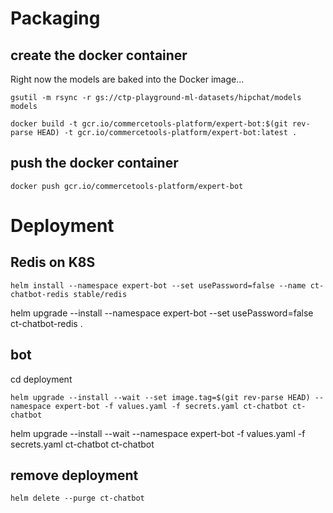 # Packaging

## create the docker container

Right now the models are baked into the Docker image...

```
gsutil -m rsync -r gs://ctp-playground-ml-datasets/hipchat/models models

docker build -t gcr.io/commercetools-platform/expert-bot:$(git rev-parse HEAD) -t gcr.io/commercetools-platform/expert-bot:latest .
```

## push the docker container

```
docker push gcr.io/commercetools-platform/expert-bot
```

# Deployment

## Redis on K8S

```
helm install --namespace expert-bot --set usePassword=false --name ct-chatbot-redis stable/redis
```

helm upgrade --install --namespace expert-bot --set usePassword=false ct-chatbot-redis .

## bot
cd deployment

```
helm upgrade --install --wait --set image.tag=$(git rev-parse HEAD) --namespace expert-bot -f values.yaml -f secrets.yaml ct-chatbot ct-chatbot
```

helm upgrade --install --wait --namespace expert-bot -f values.yaml -f secrets.yaml ct-chatbot ct-chatbot


## remove deployment
```
helm delete --purge ct-chatbot
```
